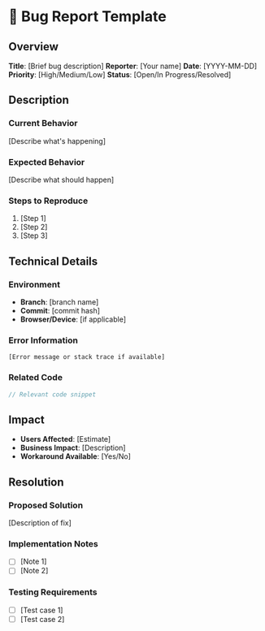 # 🐛 Bug Report Template

## Overview

**Title**: [Brief bug description]
**Reporter**: [Your name]
**Date**: [YYYY-MM-DD]
**Priority**: [High/Medium/Low]
**Status**: [Open/In Progress/Resolved]

## Description

### Current Behavior

[Describe what's happening]

### Expected Behavior

[Describe what should happen]

### Steps to Reproduce

1. [Step 1]
2. [Step 2]
3. [Step 3]

## Technical Details

### Environment

- **Branch**: [branch name]
- **Commit**: [commit hash]
- **Browser/Device**: [if applicable]

### Error Information

```
[Error message or stack trace if available]
```

### Related Code

```typescript
// Relevant code snippet
```

## Impact

- **Users Affected**: [Estimate]
- **Business Impact**: [Description]
- **Workaround Available**: [Yes/No]

## Resolution

### Proposed Solution

[Description of fix]

### Implementation Notes

- [ ] [Note 1]
- [ ] [Note 2]

### Testing Requirements

- [ ] [Test case 1]
- [ ] [Test case 2]
